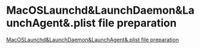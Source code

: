 # MacOSLaunchd&LaunchDaemon&LaunchAgent&.plist file preparation
[MacOSLaunchd&LaunchDaemon&LaunchAgent&.plist file preparation](https://aiwithcloud.com/2022/09/19/macoslaunchdlaunchdaemonlaunchagent-plist_file_preparation/)